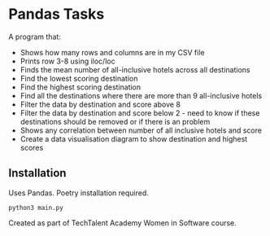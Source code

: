 # Pandas Tasks
A program that:
- Shows how many rows and columns are in my CSV file
- Prints row 3-8 using iloc/loc
- Finds the mean number of all-inclusive hotels across all destinations
- Find the lowest scoring destination
- Find the highest scoring destination
- Find all the destinations where there are more than 9 all-inclusive hotels
- Filter the data by destination and score above 8
- Filter the data by destination and score below 2 - need to know if these destinations should be removed or if there is an problem
- Shows any correlation between number of all inclusive hotels and score
- Create a data visualisation diagram to show destination and highest scores

## Installation
Uses Pandas. Poetry installation required.
```
python3 main.py
```

Created as part of TechTalent Academy Women in Software course.